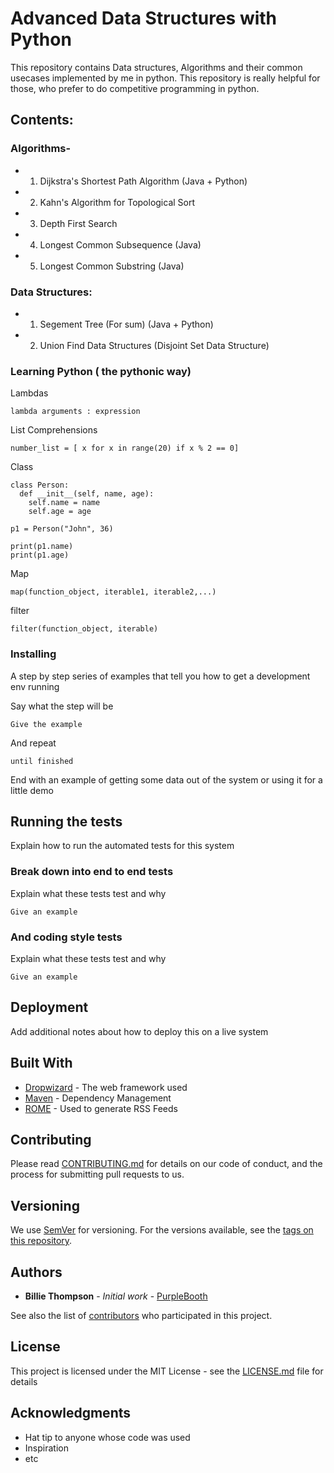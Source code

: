 # Advanced Data Structures with Python

This repository contains Data structures, Algorithms and their common usecases implemented by me in python. This repository is really helpful for those, who prefer to do competitive programming in python. 

## Contents:

### Algorithms-

* 1) Dijkstra's Shortest Path Algorithm (Java + Python)
* 2) Kahn's Algorithm for Topological Sort
* 3) Depth First Search
* 4) Longest Common Subsequence (Java)
* 5) Longest Common Substring (Java)

### Data Structures:

* 1) Segement Tree (For sum) (Java + Python)
* 2) Union Find Data Structures (Disjoint Set Data Structure)

### Learning Python ( the pythonic way)

Lambdas <br>
```
lambda arguments : expression
```

List Comprehensions <br>
```
number_list = [ x for x in range(20) if x % 2 == 0]
```

Class <br>
```
class Person:
  def __init__(self, name, age):
    self.name = name
    self.age = age

p1 = Person("John", 36)

print(p1.name)
print(p1.age)
```
Map <br>
```
map(function_object, iterable1, iterable2,...)
```

filter <br>
```
filter(function_object, iterable)
```
### Installing

A step by step series of examples that tell you how to get a development env running

Say what the step will be

```
Give the example
```

And repeat

```
until finished
```

End with an example of getting some data out of the system or using it for a little demo

## Running the tests

Explain how to run the automated tests for this system

### Break down into end to end tests

Explain what these tests test and why

```
Give an example
```

### And coding style tests

Explain what these tests test and why

```
Give an example
```

## Deployment

Add additional notes about how to deploy this on a live system

## Built With

* [Dropwizard](http://www.dropwizard.io/1.0.2/docs/) - The web framework used
* [Maven](https://maven.apache.org/) - Dependency Management
* [ROME](https://rometools.github.io/rome/) - Used to generate RSS Feeds

## Contributing

Please read [CONTRIBUTING.md](https://gist.github.com/PurpleBooth/b24679402957c63ec426) for details on our code of conduct, and the process for submitting pull requests to us.

## Versioning

We use [SemVer](http://semver.org/) for versioning. For the versions available, see the [tags on this repository](https://github.com/your/project/tags). 

## Authors

* **Billie Thompson** - *Initial work* - [PurpleBooth](https://github.com/PurpleBooth)

See also the list of [contributors](https://github.com/your/project/contributors) who participated in this project.

## License

This project is licensed under the MIT License - see the [LICENSE.md](LICENSE.md) file for details

## Acknowledgments

* Hat tip to anyone whose code was used
* Inspiration
* etc
